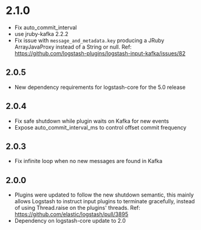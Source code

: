 # 2.1.0
  - Fix auto_commit_interval
  - use jruby-kafka 2.2.2
  - Fix issue with `message_and_metadata.key` producing a JRuby ArrayJavaProxy instead of a String or null. Ref: https://github.com/logstash-plugins/logstash-input-kafka/issues/82
  
## 2.0.5
  - New dependency requirements for logstash-core for the 5.0 release
  
## 2.0.4
 - Fix safe shutdown while plugin waits on Kafka for new events
 - Expose auto_commit_interval_ms to control offset commit frequency

## 2.0.3
 - Fix infinite loop when no new messages are found in Kafka

## 2.0.0
 - Plugins were updated to follow the new shutdown semantic, this mainly allows Logstash to instruct input plugins to terminate gracefully, 
   instead of using Thread.raise on the plugins' threads. Ref: https://github.com/elastic/logstash/pull/3895
 - Dependency on logstash-core update to 2.0
